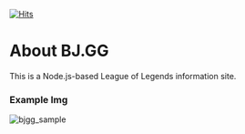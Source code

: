 [![Hits](https://hits.seeyoufarm.com/api/count/incr/badge.svg?url=https%3A%2F%2Fgithub.com%2Fkingbj940429%2FBJ.GG%2Fhit-counter&count_bg=%233D76C8&title_bg=%23555555&icon=ghostery.svg&icon_color=%23E7E7E7&title=hits&edge_flat=false)](https://hits.seeyoufarm.com)

# About BJ.GG
This is a Node.js-based League of Legends information site.

### Example Img

![bjgg_sample](https://user-images.githubusercontent.com/63000843/102217824-7a66e880-3f20-11eb-87eb-ddbcff108977.PNG)


<!-- 비슷한 사이트로는 OP.GG가 있습니다.
# 개발 환경
백엔드 : __**Node.js**__

프론트엔드 : __**Pug**__

데이터 베이스 : __**MySQL**__

API : __**RIOT**__

기타 : __**BJ.AutoTable**__ 

(__**BJ.AutoTable**__ 은 json형식의 대규모 데이터를 처리하기 위하여
본인이 직접 개발한 프로그램입니다.)

[BJ.AutoTable 깃허브](https://github.com/kingbj940429/BJ.AutoDB)

# 실행 방법
1) git clone해서 다운받습니다.
2) 본인 API_KEY를 RIOT developer에서 발급받습니다.
3) .env 파일을 만들어서 아래와 같은 정보를 넣어줍니다. 
```js
// ★★★★★ .env 파일에 주석이 있으면 안됨. 따라서 다 지워줘야함★★★★★
//.env 파일은 따로 만들어야 합니다. 위치는 폴더 가장 상위
API_KEY = "본인 API_KEY를 넣으세요" //★★API_KEY는 매일매일 바뀌므로 매일 업데이트 해줘야함★★
ITEM_VERSION = "현재 버전" //각 json 버전 ex)10.19.1
CHAMP_VERSION = "현재 버전"
SPELL_VERSION = "현재 버전"
GAME_VERSION = "현재 버전"
GAME_TIMES = 3 //검색할 게임 수
MASTERY_TIMES = 4 //숙련도 표시할 챔피언 갯수


/**
* DB
*/
DB_HOST = "호스트"
DB_USER = "계정"
DB_PASSWORD = "계정 비밀번호"
DB_DATABASE = "데이터베이스(스키마)"

```
4) 터미널에서 npm i 명령어로 필요한 npm들을 다운 받습니다.
5) 터미널에서 npm i -D nodemon로 nodemon를 다운 받습니다.
6) 터미널에서 npm start 로 실행시켜줍니다. -->
